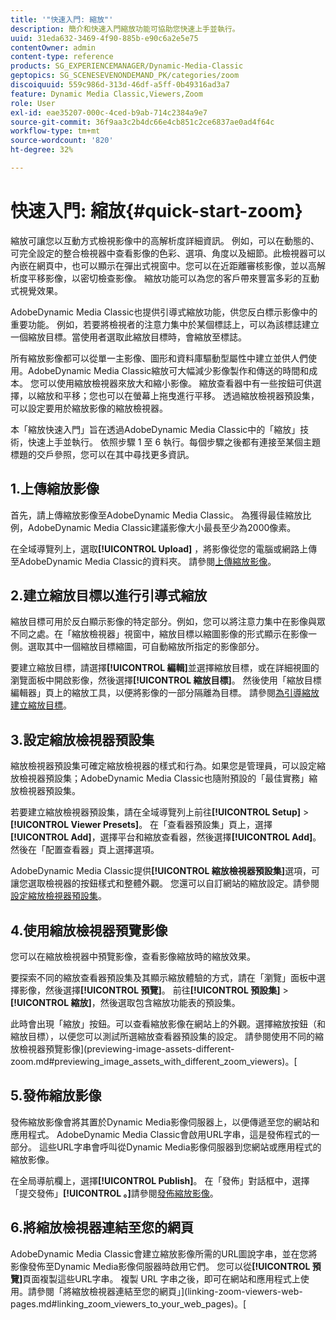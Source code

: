```yaml
---
title: '"快速入門: 縮放"'
description: 簡介和快速入門縮放功能可協助您快速上手並執行。
uuid: 31eda632-3469-4f90-885b-e90c6a2e5e75
contentOwner: admin
content-type: reference
products: SG_EXPERIENCEMANAGER/Dynamic-Media-Classic
geptopics: SG_SCENESEVENONDEMAND_PK/categories/zoom
discoiquuid: 559c986d-313d-46df-a5ff-0b49316ad3a7
feature: Dynamic Media Classic,Viewers,Zoom
role: User
exl-id: eae35207-000c-4ced-b9ab-714c2384a9e7
source-git-commit: 36f9aa3c2b4dc66e4cb851c2ce6837ae0ad4f64c
workflow-type: tm+mt
source-wordcount: '820'
ht-degree: 32%

---
```


# 快速入門: 縮放{#quick-start-zoom}

縮放可讓您以互動方式檢視影像中的高解析度詳細資訊。 例如，可以在動態的、可完全設定的整合檢視器中查看影像的色彩、選項、角度以及細節。此檢視器可以內嵌在網頁中，也可以顯示在彈出式視窗中。您可以在近距離審核影像，並以高解析度平移影像，以密切檢查影像。 縮放功能可以為您的客戶帶來豐富多彩的互動式視覺效果。

AdobeDynamic Media Classic也提供引導式縮放功能，供您反白標示影像中的重要功能。 例如，若要將檢視者的注意力集中於某個標誌上，可以為該標誌建立一個縮放目標。當使用者選取此縮放目標時，會縮放至標誌。

所有縮放影像都可以從單一主影像、圖形和資料庫驅動型屬性中建立並供人們使用。AdobeDynamic Media Classic縮放可大幅減少影像製作和傳送的時間和成本。 您可以使用縮放檢視器來放大和縮小影像。 縮放查看器中有一些按鈕可供選擇，以縮放和平移；您也可以在螢幕上拖曳進行平移。 透過縮放檢視器預設集，可以設定要用於縮放影像的縮放檢視器。

本「縮放快速入門」旨在透過AdobeDynamic Media Classic中的「縮放」技術，快速上手並執行。 依照步驟 1 至 6 執行。每個步驟之後都有連接至某個主題標題的交戶參照，您可以在其中尋找更多資訊。

## 1.上傳縮放影像

首先，請上傳縮放影像至AdobeDynamic Media Classic。 為獲得最佳縮放比例，AdobeDynamic Media Classic建議影像大小最長至少為2000像素。

在全域導覽列上，選取&#x200B;**[!UICONTROL Upload]** ，將影像從您的電腦或網路上傳至AdobeDynamic Media Classic的資料夾。 請參閱[上傳縮放影像](uploading-zoom-images.md#uploading_zoom_images)。

## 2.建立縮放目標以進行引導式縮放

縮放目標可用於反白顯示影像的特定部分。例如，您可以將注意力集中在影像與眾不同之處。在「縮放檢視器」視窗中，縮放目標以縮圖影像的形式顯示在影像一側。選取其中一個縮放目標縮圖，可自動縮放所指定的影像部分。

要建立縮放目標，請選擇&#x200B;**[!UICONTROL 編輯]**&#x200B;並選擇縮放目標，或在詳細視圖的瀏覽面板中開啟影像，然後選擇&#x200B;**[!UICONTROL 縮放目標]**。 然後使用「縮放目標編輯器」頁上的縮放工具，以便將影像的一部分隔離為目標。 請參閱[為引導縮放建立縮放目標](creating-zoom-targets-guided-zoom.md#creating_zoom_targets_for_guided_zoom)。

## 3.設定縮放檢視器預設集

縮放檢視器預設集可確定縮放檢視器的樣式和行為。如果您是管理員，可以設定縮放檢視器預設集；AdobeDynamic Media Classic也隨附預設的「最佳實務」縮放檢視器預設集。

若要建立縮放檢視器預設集，請在全域導覽列上前往&#x200B;**[!UICONTROL Setup]** > **[!UICONTROL Viewer Presets]**。 在「查看器預設集」頁上，選擇&#x200B;**[!UICONTROL Add]**，選擇平台和縮放查看器，然後選擇&#x200B;**[!UICONTROL Add]**。 然後在「配置查看器」頁上選擇選項。

AdobeDynamic Media Classic提供&#x200B;**[!UICONTROL 縮放檢視器預設集]**&#x200B;選項，可讓您選取檢視器的按鈕樣式和整體外觀。 您還可以自訂網站的縮放設定。請參閱[設定縮放檢視器預設集](setting-zoom-viewer-presets.md#setting_up_zoom_viewer_presets)。

## 4.使用縮放檢視器預覽影像

您可以在縮放檢視器中預覽影像，查看影像縮放時的縮放效果。

要探索不同的縮放查看器預設集及其顯示縮放體驗的方式，請在「瀏覽」面板中選擇影像，然後選擇&#x200B;**[!UICONTROL 預覽]**。 前往&#x200B;**[!UICONTROL 預設集]** > **[!UICONTROL 縮放]**，然後選取包含縮放功能表的預設集。

此時會出現「縮放」按鈕。可以查看縮放影像在網站上的外觀。選擇縮放按鈕（和縮放目標），以便您可以測試所選縮放查看器預設集的設定。 請參閱使用不同的縮放檢視器預覽影像](previewing-image-assets-different-zoom.md#previewing_image_assets_with_different_zoom_viewers)。[

## 5.發佈縮放影像

發佈縮放影像會將其置於Dynamic Media影像伺服器上，以便傳遞至您的網站和應用程式。 AdobeDynamic Media Classic會啟用URL字串，這是發佈程式的一部分。 這些URL字串會呼叫從Dynamic Media影像伺服器到您網站或應用程式的縮放影像。

在全局導航欄上，選擇&#x200B;**[!UICONTROL Publish]**。 在「發佈」對話框中，選擇「提交發佈」**[!UICONTROL 。]**&#x200B;請參閱[發佈縮放影像](publishing-zoom-images.md#publishing_zoom_images)。

## 6.將縮放檢視器連結至您的網頁

AdobeDynamic Media Classic會建立縮放影像所需的URL圖說字串，並在您將影像發佈至Dynamic Media影像伺服器時啟用它們。 您可以從&#x200B;**[!UICONTROL 預覽]**&#x200B;頁面複製這些URL字串。 複製 URL 字串之後，即可在網站和應用程式上使用。請參閱「將縮放檢視器連結至您的網頁」](linking-zoom-viewers-web-pages.md#linking_zoom_viewers_to_your_web_pages)。[
